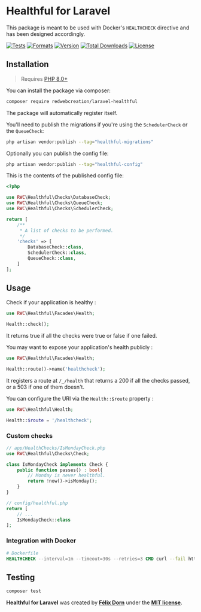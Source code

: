 # Healthful for Laravel

This package is meant to be used with Docker's `HEALTHCHECK` directive and has been designed accordingly.

[![Tests](https://github.com/redwebcreation/laravel-healthful/actions/workflows/tests.yml/badge.svg?branch=master)](https://github.com/redwebcreation/laravel-healthful/actions/workflows/tests.yml)
[![Formats](https://github.com/redwebcreation/laravel-healthful/actions/workflows/formats.yml/badge.svg?branch=master)](https://github.com/redwebcreation/laravel-healthful/actions/workflows/formats.yml)
[![Version](https://poser.pugx.org/redwebcreation/laravel-healthful/version)](//packagist.org/packages/redwebcreation/laravel-healthful)
[![Total Downloads](https://poser.pugx.org/redwebcreation/laravel-healthful/downloads)](//packagist.org/packages/redwebcreation/laravel-healthful)
[![License](https://poser.pugx.org/redwebcreation/laravel-healthful/license)](//packagist.org/packages/redwebcreation/laravel-healthful)

## Installation

> Requires [PHP 8.0+](https://php.net/releases)

You can install the package via composer:

```bash
composer require redwebcreation/laravel-healthful
```

The package will automatically register itself.

You'll need to publish the migrations if you're using the `SchedulerCheck` or the `QueueCheck`:

```bash
php artisan vendor:publish --tag="healthful-migrations"
```

Optionally you can publish the config file:

```bash
php artisan vendor:publish --tag="healthful-config"
```

This is the contents of the published config file:

```php
<?php

use RWC\Healthful\Checks\DatabaseCheck;
use RWC\Healthful\Checks\QueueCheck;
use RWC\Healthful\Checks\SchedulerCheck;

return [
    /**
     * A list of checks to be performed.
     */
    'checks' => [
        DatabaseCheck::class,
        SchedulerCheck::class,
        QueueCheck::class,
    ]
];
```

## Usage

Check if your application is healthy :

```php
use RWC\Healthful\Facades\Health;

Health::check();
```

It returns true if all the checks were true or false if one failed.

You may want to expose your application's health publicly :

```php
use RWC\Healthful\Facades\Health;

Health::route()->name('healthcheck');
```

It registers a route at `/_/health` that returns a 200 if all the checks passed, or a 503 if one of them doesn't.

You can configure the URI via the `Health::$route` property :

```php
use RWC\Healthful\Health;

Health::$route = '/healthcheck';
```

### Custom checks

```php
// app/HealthChecks/IsMondayCheck.php
use RWC\Healthful\Checks\Check;

class IsMondayCheck implements Check {
    public function passes() : bool{
        // Monday is never healthful.
        return !now()->isMonday();
    }
}
```

```php
// config/healthful.php
return [
    // ...
    IsMondayCheck::class
];
```

### Integration with Docker

```dockerfile
# Dockerfile
HEALTHCHECK --interval=1m --timeout=30s --retries=3 CMD curl --fail http://localhost/_/health || exit 1
```

## Testing

```bash SQLSTATE[HY000]: General error: 1 no such table: heartbeats (SQL: select * from "heartbeats" where "type" = 2 and "updated_at" >= 2021-06-05 19:58:24 limit 1) 
composer test
```

**Healthful for Laravel** was created by **[Félix Dorn](https://twitter.com/afelixdorn)** under
the **[MIT license](https://opensource.org/licenses/MIT)**.
